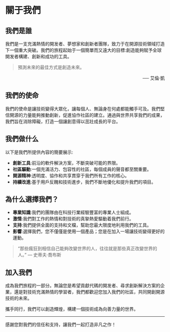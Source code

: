 # 關于我們

## 我們是誰

我們是一支充滿熱情的開发者、夢想家和創新者團隊，致力于在開源技術領域打造下一個重大突破。我們的旅程起始于一個簡單而又遠大的目標:創造能夠賦予全球開发者構建、創新和成功的工具。

> 預測未來的最佳方式是創造未來。

<p style="text-align:right">── 艾倫·凱</p>

## 我們的使命

我們的使命是讓技術變得大眾化，讓每個人、無論身在何處都能觸手可及。我們堅信開源的力量能夠推動創新，促進協作社區的建立。通過與世界共享我們的成果，我們旨在消除障礙，打造一個讓創意得以茁壯成長的平台。

## 我們做什么

以下是我們所提供內容的簡要展示:

- **創新工具**:前沿的軟件解決方案，不斷突破可能的界限。
- **社區驅動**:一個充滿活力、包容性的社區，每個成員的聲音都至關重要。
- **開源精神**:透明度、協作和共享貫穿于我們所有工作的核心。
- **持續改進**:基于用戶反餽和技術進步，我們不斷地優化和提升我們的項目。

## 為什么選擇我們？

- **專業知識**:我們的團隊由在科技行業經驗豐富的專業人士組成。
- **激情**:我們對工作的熱情和對技術的真摯熱愛驅動着我們前行。
- **支持**:我們提供全面的支持和文檔，幫助您最大限度地利用我們的工具。
- **影響**:選擇我們，您不僅僅是使用一個產品；您是在加入一場讓技術變得更好的運動。

> “那些瘋狂到相信自己能夠改變世界的人，往往就是那些真正改變世界的人。” — 史蒂夫·喬布斯

## 加入我們

成為我們旅程的一部分。無論您是希望貢獻代碼的開发者、尋求創新解決方案的企業，還是對技術充滿熱情的學習者，我們都歡迎您加入我們的社區，共同開創開源技術的未來。

攜手同行，我們可以創造輝煌，構建一個技術成為向善力量的世界。

---

感謝您對我們的信任和支持，讓我們一起打造非凡之作！
